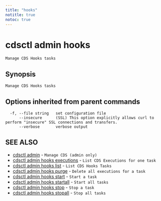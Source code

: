 ```yaml
---
title: "hooks"
notitle: true
notoc: true
---
```

# cdsctl admin hooks

`Manage CDS Hooks tasks`

## Synopsis

`Manage CDS Hooks tasks`

## Options inherited from parent commands

```
  -f, --file string   set configuration file
      --insecure      (SSL) This option explicitly allows curl to perform "insecure" SSL connections and transfers.
      --verbose       verbose output
```

## SEE ALSO

* [cdsctl admin](/docs/components/cdsctl/admin/)	 - `Manage CDS (admin only)`
* [cdsctl admin hooks executions](/docs/components/cdsctl/admin/hooks/executions/)	 - `List CDS Executions for one task`
* [cdsctl admin hooks list](/docs/components/cdsctl/admin/hooks/list/)	 - `List CDS Hooks Tasks`
* [cdsctl admin hooks purge](/docs/components/cdsctl/admin/hooks/purge/)	 - `Delete all executions for a task`
* [cdsctl admin hooks start](/docs/components/cdsctl/admin/hooks/start/)	 - `Start a task`
* [cdsctl admin hooks startall](/docs/components/cdsctl/admin/hooks/startall/)	 - `Start all tasks`
* [cdsctl admin hooks stop](/docs/components/cdsctl/admin/hooks/stop/)	 - `Stop a task`
* [cdsctl admin hooks stopall](/docs/components/cdsctl/admin/hooks/stopall/)	 - `Stop all tasks`

